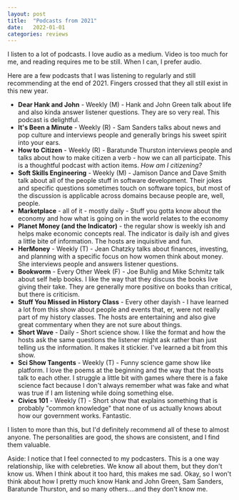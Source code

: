 ```yaml
---
layout: post
title:  "Podcasts from 2021"
date:   2022-01-01
categories: reviews
---
```


I listen to a lot of podcasts. I love audio as a medium. Video is too much for me, and reading requires me to be still. When I can, I prefer audio. 

Here are a few podcasts that I was listening to regularly and still recommending at the end of 2021. Fingers crossed that they all still exist in this new year. 

- **Dear Hank and John** - Weekly (M) - Hank and John Green talk about life and also kinda answer listener questions. They are so very real. This podcast is delightful. 
- **It's Been a Minute** - Weekly (R) - Sam Sanders talks about news and pop culture and interviews people and generally brings his sweet spirit into your ears. 
- **How to Citizen** - Weekly (R) - Baratunde Thurston interviews people and talks about how to make citizen a verb - how we can all participate. This is a thoughtful podcast with action items. *How am I citizening?*
- **Soft Skills Engineering** - Weekly (M) - Jamison Dance and Dave Smith talk about all of the people stuff in software development. Their jokes and specific questions sometimes touch on software topics, but most of the discussion is applicable across domains because people are, well, people. 
- **Marketplace** - all of it - mostly daily - Stuff you gotta know about the economy and how what is going on in the world relates to the economy
- **Planet Money (and the Indicator)** - the regular show is weekly ish and helps make economic concepts real. The indicator is daily ish and gives a little bite of information. The hosts are inquisitive and fun. 
- **HerMoney** - Weekly (T) - Jean Chatzky talks about finances, investing, and planning with a specific focus on how women think about money. She interviews people and answers listener questions. 
- **Bookworm** - Every Other Week (F) - Joe Buhlig and Mike Schmitz talk about self help books. I like the way that they discuss the books live giving their take. They are generally more positive on books than critical, but there is criticism. 
- **Stuff You Missed in History Class** - Every other dayish - I have learned a lot from this show about people and events that, er, were not really part of my history classes. The hosts are entertaining and also give great commentary when they are not sure about things. 
- **Short Wave** - Daily - Short science show. I like the format and how the hosts ask the same questions the listener might ask rather than just telling us the information. It makes it stickier. I've learned a bit from this show. 
- **Sci Show Tangents** - Weekly (T) - Funny science game show like platform. I love the poems at the beginning and the way that the hosts talk to each other. I struggle a little bit with games where there is a fake science fact because I don't always remember what was fake and what was true if I am listening while doing something else. 
- **Civics 101** - Weekly (T) - Short show that explains something that is probably "common knowledge" that none of us actually knows about how our government works. Fantastic. 

I listen to more than this, but I'd definitely recommend all of these to almost anyone. The personalities are good, the shows are consistent, and I find them valuable. 

Aside: I notice that I feel connected to my podcasters. This is a one way relationship, like with celebreties. We know all about them, but they don't know us. When I think about it too hard, this makes me sad. Okay, so I won't think about how I pretty much know Hank and John Green, Sam Sanders, Baratunde Thurston, and so many others....and they don't know me. 
